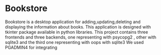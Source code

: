 # Bookstore
Bookstore is a desktop application for adding,updating,deleting and displaying the information about books.
This application is designed with tkinter package available in python libraries.
This project contains three frontends and three backends, one  representing with psycopg2 , other with sqlite3 and the third one representing with oops with sqlite3
We used PGADMIN4 for integrating
